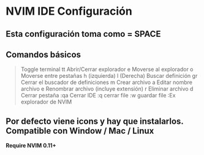 # NVIM IDE Configuración


## Esta configuración toma como <leader> = SPACE


## Comandos básicos

> Toggle terminal  <leader>tt
> Abrir/Cerrar explorador <leader>e
> Moverse al explorador <leader>o
> Moverse entre pestañas <shift>h (izquierda) <shift>l (Derecha)
> Buscar definición gr
> Cerrar el buscador de definiciones <leader>m
> Crear archivo a
> Editar nombre archivo e
> Renombrar archivo (incluye extensión) r
> Eliminar archivo d
> Cerrar pestaña <leader>
> :qa Cerrar IDE
> :q cerrar file
> :w guardar file
> :Ex  explorador de NVIM



## Por defecto viene icons y hay que instalarlos. Compatible con Window / Mac / Linux
**Require NVIM 0.11+**
